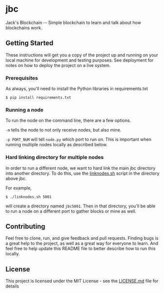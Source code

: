# jbc
Jack's Blockchain -- Simple blockchain to learn and talk about how blockchains work.

## Getting Started

These instructions will get you a copy of the project up and running on your local machine for development and testing purposes. See deployment for notes on how to deploy the project on a live system.

### Prerequisites

As always, you'll need to install the Python libraries in requirements.txt

```
$ pip install requirements.txt
```

### Running a node

To run the node on the command line, there are a few options.

`-m` tells the node to not only receive nodes, but also mine.

`-p PORT_NUM` will tell `node.py` which port to run on. This is important when running multiple nodes locally as described below.

### Hard linking directory for multiple nodes

In order to run a different node, we want to hard link the main jbc directory into another directory. To do this, use the [linknodes.sh](https://gist.github.com/jackschultz/5bdc628739c9ceae9ec96fadf9ed8557) script in the directory above jbc.

For example,

```
$ ./linknodes.sh 5001
```

will create a directory named `jbc5001`. Then in that directory, you'll be able to run a node on a different port to gather blocks or mine as well.

## Contributing

Feel free to clone, run, and give feedback and pull requests. Finding bugs is a great help to the project, as well as a great way for everyone to learn. And feel free to help update this README file to better describe how to run this locally.

## License

This project is licensed under the MIT License - see the [LICENSE.md](LICENSE.md) file for details
